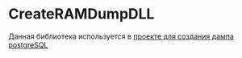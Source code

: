 # CreateRAMDumpDLL
Данная библиотека используется в [проекте для создания дампа postgreSQL](https://github.com/oreshkin75/psqlDumpAnalyzer)
